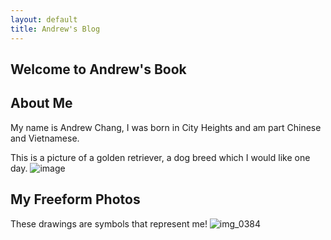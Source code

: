 ```yaml
---
layout: default
title: Andrew's Blog
---
```



## Welcome to Andrew's Book

## About Me
My name is Andrew Chang, I was born in City Heights and am part Chinese and Vietnamese.

This is a picture of a golden retriever, a dog breed which I would like one day.
![image](https://github.com/andri-c/student1/assets/143442846/2bda2ba8-ea46-4a12-9a5f-826237db65f0)

## My Freeform Photos
These drawings are symbols that represent me!
![img_0384](https://github.com/andri-c/student1/assets/143442846/5883184a-1e7b-4a20-8338-365c3d1b7407)
